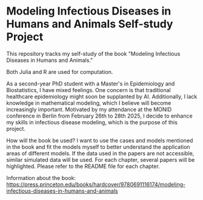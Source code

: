 # Modeling Infectious Diseases in Humans and Animals Self-study Project
This repository tracks my self-study of the book "Modeling Infectious Diseases in Humans and Animals." 

Both Julia and R are used for computation. 

As a second-year PhD student with a Master's in Epidemiology and Biostatistics, I have mixed feelings. One concern is that traditional healthcare epidemiology might soon be supplanted by AI. Additionally, I lack knowledge in mathematical modeling, which I believe will become increasingly important. Motivated by my attendance at the MONID conference in Berlin from February 26th to 28th 2025, I decide to enhance my skills in infectious disease modeling, which is the purpose of this project.

How will the book be used? I want to use the cases and models mentioned in the book and fit the models myself to better understand the application areas of different models. If the data used in the papers are not accessible, similar simulated data will be used. For each chapter, several papers will be highlighted. Please refer to the README file for each chapter.

Information about the book: https://press.princeton.edu/books/hardcover/9780691116174/modeling-infectious-diseases-in-humans-and-animals

